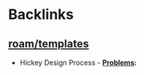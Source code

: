 
# Backlinks
## [roam/templates](<roam/templates.md>)
- Hickey Design Process
        - **[Problems](<Problems.md>):**


